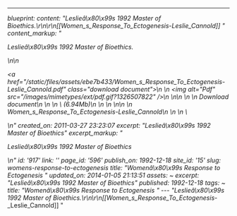 ---
_blueprint:
  content: "Leslieâ\x80\x99s 1992 Master of Bioethics.\r\n\r\n[[Women_s_Response_To_Ectogenesis_-_Leslie_Cannold]] "
  content_markup: "<p>Leslieâ\x80\x99s 1992 Master of Bioethics.</p>\n\n<p><a href=\"/static/files/assets/ebe7b433/Women_s_Response_To_Ectogenesis_-_Leslie_Cannold.pdf\"
    class=\"download document\">\n    \n      <img alt=\"Pdf\" src=\"/images/mimetypes/ext/pdf.gif?1326507822\"
    />\n    \n\n    <label>\n      <span>\n        Download document\n        \n          \n
    \           (6.94Mb)\n          \n        \n      </span>\n\n      \n        <br
    /><em>Women_s_Response_To_Ectogenesis_-_Leslie_Cannold</em>\n      \n    </label>\n
    \ </a></p>\n"
  created_on: 2011-03-27 23:23:07
  excerpt: "Leslieâ\x80\x99s 1992 Master of Bioethics"
  excerpt_markup: "<p>Leslieâ\x80\x99s 1992 Master of Bioethics</p>\n"
  id: '917'
  link: ''
  page_id: '596'
  publish_on: 1992-12-18
  site_id: '15'
  slug: womens-response-to-ectogenesis
  title: "Womenâ\x80\x99s Response to Ectogenesis "
  updated_on: 2014-01-05 21:13:51
assets: ~
excerpt: "Leslieâ\x80\x99s 1992 Master of Bioethics"
published: 1992-12-18
tags: ~
title: "Womenâ\x80\x99s Response to Ectogenesis "
--- "Leslieâ\x80\x99s 1992 Master of Bioethics.\r\n\r\n[[Women_s_Response_To_Ectogenesis_-_Leslie_Cannold]] "

